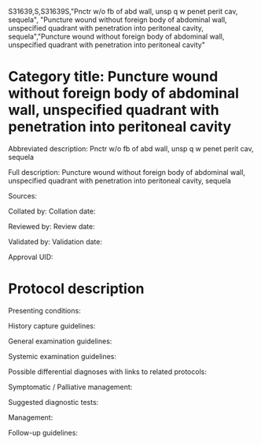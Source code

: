 S31639,S,S31639S,"Pnctr w/o fb of abd wall, unsp q w penet perit cav, sequela", "Puncture wound without foreign body of abdominal wall, unspecified quadrant with penetration into peritoneal cavity, sequela","Puncture wound without foreign body of abdominal wall, unspecified quadrant with penetration into peritoneal cavity"
# Category title: Puncture wound without foreign body of abdominal wall, unspecified quadrant with penetration into peritoneal cavity

Abbreviated description: Pnctr w/o fb of abd wall, unsp q w penet perit cav, sequela

Full description: Puncture wound without foreign body of abdominal wall, unspecified quadrant with penetration into peritoneal cavity, sequela

Sources:

Collated by:
Collation date:

Reviewed by:
Review date:

Validated by:
Validation date:

Approval UID:

# Protocol description

Presenting conditions:

History capture guidelines:

General examination guidelines:

Systemic examination guidelines:

Possible differential diagnoses with links to related protocols:

Symptomatic / Palliative management:

Suggested diagnostic tests:

Management:

Follow-up guidelines:
